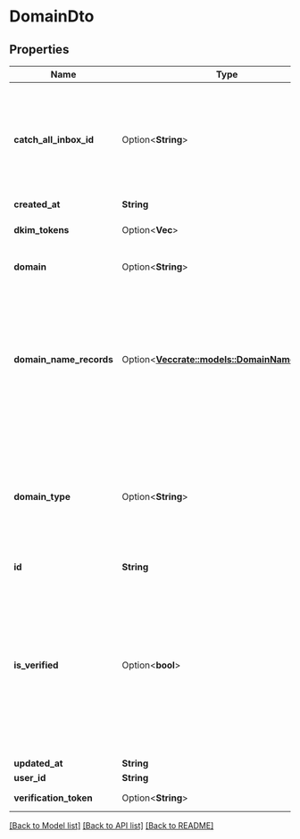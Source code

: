 # DomainDto

## Properties

Name | Type | Description | Notes
------------ | ------------- | ------------- | -------------
**catch_all_inbox_id** | Option<**String**> | The optional catch all inbox that will receive emails sent to the domain that cannot be matched. | [optional]
**created_at** | **String** |  | 
**dkim_tokens** | Option<**Vec<String>**> | Unique token DKIM tokens | [optional]
**domain** | Option<**String**> | Custom domain name | [optional]
**domain_name_records** | Option<[**Vec<crate::models::DomainNameRecord>**](DomainNameRecord)> | List of DNS domain name records (C, MX, TXT) etc that you must add to the DNS server associated with your domain provider. | [optional]
**domain_type** | Option<**String**> | The type of domain. SMTP or HTTP domains differ in what inboxes can be used with them. | [optional]
**id** | **String** |  | 
**is_verified** | Option<**bool**> | Whether domain has been verified or not. If the domain is not verified after 72 hours there is most likely an issue with the domains DNS records. | [optional]
**updated_at** | **String** |  | 
**user_id** | **String** |  | 
**verification_token** | Option<**String**> | Verification tokens | [optional]

[[Back to Model list]](../README#documentation-for-models) [[Back to API list]](../README#documentation-for-api-endpoints) [[Back to README]](../README)



